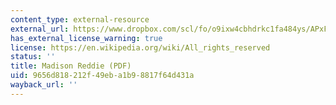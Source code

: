 ```yaml
---
content_type: external-resource
external_url: https://www.dropbox.com/scl/fo/o9ixw4cbhdrkc1fa484ys/APxF3Czxx4rTiqx6jOK4kI4/Supplementary%20Resources/Backgrounds%20of%20the%20Instructors?dl=0&preview=9+Madison+Reddie.pdf&rlkey=u2rimyl1s7xeom33sli4jmryz&subfolder_nav_tracking=1
has_external_license_warning: true
license: https://en.wikipedia.org/wiki/All_rights_reserved
status: ''
title: Madison Reddie (PDF)
uid: 9656d818-212f-49eb-a1b9-8817f64d431a
wayback_url: ''
---
```


